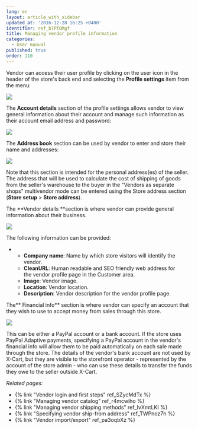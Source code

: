 ```yaml
---
lang: en
layout: article_with_sidebar
updated_at: '2016-12-28 16:25 +0400'
identifier: ref_b7PTQMgf
title: Managing vendor profile information
categories:
  - User manual
published: true
order: 110
---
```



Vendor can access their user profile by clicking on the user icon in the header of the store's back end and selecting the **Profile settings** item from the menu:

![]({{site.baseurl}}/attachments/8749390/8719613.png)

The **Account details** section of the profile settings allows vendor to view general information about their account and manage such information as their account email address and password: 

![]({{site.baseurl}}/attachments/8749390/8719614.png)

The **Address book** section can be used by vendor to enter and store their name and addresses:

![]({{site.baseurl}}/attachments/8749390/8719615.png)

Note that this section is intended for the personal address(es) of the seller. The address that will be used to calculate the cost of shipping of goods from the seller's warehouse to the buyer in the "Vendors as separate shops" multivendor mode can be entered using the Store address section (**Store setup** > **Store address**). 

The **Vendor details **section is where vendor can provide general information about their business. 

![]({{site.baseurl}}/attachments/8749390/8719616.png)

The following information can be provided:

*   *   **Company name**: Name by which store visitors will identify the vendor. 
    *   **CleanURL**: Human readable and SEO friendly web address for the vendor profile page in the Customer area.
    *   **Image**: Vendor image.
    *   **Location**: Vendor location.
    *   **Description**: Vendor description for the vendor profile page.

The** Financial info** section is where vendor can specify an account that they wish to use to accept money from sales through this store. 

![]({{site.baseurl}}/attachments/8749390/8719617.png)

This can be either a PayPal account or a bank account. If the store uses PayPal Adaptive payments, specifying a PayPal account in the vendor's financial info will allow them to be paid automatically on each sale made through the store. The details of the vendor's bank account are not used by X-Cart, but they are visible to the storefront operator - represented by the account of the store admin - who can use these details to transfer the funds they owe to the seller outside X-Cart.

_Related pages:_

*   {% link "Vendor login and first steps" ref_SZycMdTx %}
*   {% link "Managing vendor catalog" ref_r4mcwiho %}
*   {% link "Managing vendor shipping methods" ref_IvXmtLKI %}
*   {% link "Specifying vendor ship-from address" ref_TWPnoz7h %}
*   {% link "Vendor import/export" ref_pa3oqbXz %}
